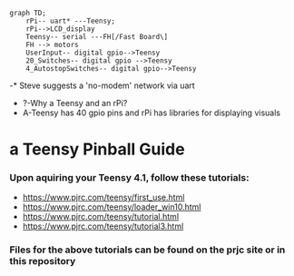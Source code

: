 
```mermaid
graph TD;
    rPi-- uart* ---Teensy;
    rPi-->LCD_display
    Teensy-- serial ---FH[/Fast Board\]
    FH --> motors
    UserInput-- digital gpio-->Teensy
    20_Switches-- digital gpio -->Teensy
    4_AutostopSwitches-- digital gpio-->Teensy
```

-* Steve suggests a 'no-modem' network via uart

* ?-Why a Teensy and an rPi?
* A-Teensy has 40 gpio pins and rPi has libraries for displaying visuals


# a Teensy Pinball Guide

### Upon aquiring your Teensy 4.1, follow these tutorials:
- https://www.pjrc.com/teensy/first_use.html
- https://www.pjrc.com/teensy/loader_win10.html
- https://www.pjrc.com/teensy/tutorial.html
- https://www.pjrc.com/teensy/tutorial3.html

### Files for the above tutorials can be found on the prjc site or in this repository 
